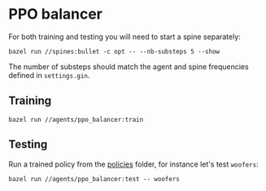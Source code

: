 # PPO balancer

For both training and testing you will need to start a spine separately:

```
bazel run //spines:bullet -c opt -- --nb-substeps 5 --show
```

The number of substeps should match the agent and spine frequencies defined in ``settings.gin``.

## Training

```
bazel run //agents/ppo_balancer:train
```

## Testing

Run a trained policy from the [policies](policies/) folder, for instance let's test `woofers`:

```
bazel run //agents/ppo_balancer:test -- woofers
```
